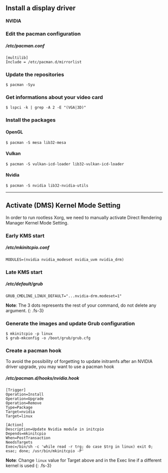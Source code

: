 ## Install a display driver

#### NVIDIA

### Edit the pacman configuration
##### /etc/pacman.conf
```
[multilib]
Include = /etc/pacman.d/mirrorlist
```

### Update the repositories
```
$ pacman -Syu
```

### Get informations about your video card
```
$ lspci -k | grep -A 2 -E "(VGA|3D)"
```

### Install the packages

#### OpenGL
```
$ pacman -S mesa lib32-mesa
```

#### Vulkan
```
$ pacman -S vulkan-icd-loader lib32-vulkan-icd-loader
```

#### Nvidia
```
$ pacman -S nvidia lib32-nvidia-utils
```

---

## Activate (DMS) Kernel Mode Setting

In order to run rootless Xorg, we need to manually activate Direct Rendering Manager Kernel Mode Setting.

### Early KMS start

##### /etc/mkinitcpio.conf
```
MODULES=(nvidia nvidia_modeset nvidia_uvm nvidia_drm)
```

### Late KMS start

##### /etc/default/grub
```
GRUB_CMDLINE_LINUX_DEFAULT="...nvidia-drm.modeset=1"
```

**Note**: The 3 dots represents the rest of your command, do not delete any argument.
{: .fs-3}

### Generate the images and update Grub configuration
```
$ mkinitcpio -p linux
$ grub-mkconfig -o /boot/grub/grub.cfg
```

### Create a pacman hook

To avoid the possibility of forgetting to update initramfs after an NVIDIA driver upgrade, you may want to use a pacman hook

##### /etc/pacman.d/hooks/nvidia.hook
```
[Trigger]
Operation=Install
Operation=Upgrade
Operation=Remove
Type=Package
Target=nvidia
Target=linux

[Action]
Description=Update Nvidia module in initcpio
Depends=mkinitcpio
When=PostTransaction
NeedsTargets
Exec=/bin/sh -c 'while read -r trg; do case $trg in linux) exit 0; esac; done; /usr/bin/mkinitcpio -P'
```

**Note**: Change `linux` value for Target above and in the Exec line if a different kernel is used
{: .fs-3}
